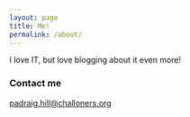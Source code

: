 ```yaml
---
layout: page
title: Me!
permalink: /about/
---
```


I love IT, but love blogging about it even more!

### Contact me

[padraig.hill@challoners.org](mailto:padraig.hill@challoners.org)
